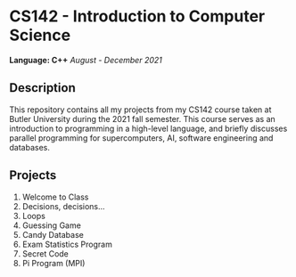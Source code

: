 # CS142 - Introduction to Computer Science
**Language: C++**
*August - December 2021*

## Description
This repository contains all my projects from my CS142 course taken at Butler University during the 2021 fall semester. 
This course serves as an introduction to programming in a high-level language, and briefly discusses parallel programming for supercomputers, AI, software engineering and databases.

## Projects 
1. Welcome to Class
2. Decisions, decisions...
3. Loops
4. Guessing Game
5. Candy Database
6. Exam Statistics Program
7. Secret Code
8. Pi Program (MPI)
